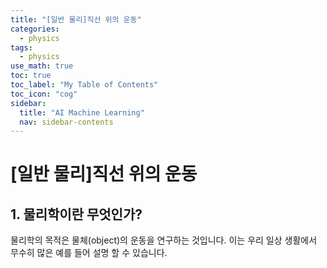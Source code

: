 ```yaml
---
title: "[일반 물리]직선 위의 운동" 
categories:
  - physics
tags:
  - physics
use_math: true
toc: true
toc_label: "My Table of Contents"
toc_icon: "cog"
sidebar:
  title: "AI Machine Learning"
  nav: sidebar-contents
---
```


# [일반 물리]직선 위의 운동

## 1. 물리학이란 무엇인가?

물리학의 목적은 물체(object)의 운동을 연구하는 것입니다. 
이는 우리 일상 생활에서 무수히 많은 예를 들어 설명 할 수 있습니다. 


